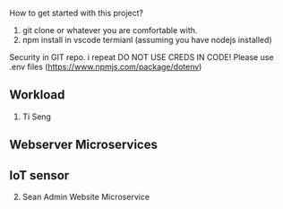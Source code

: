 How to get started with this project? 
1) git clone or whatever you are comfortable with. 
2) npm install in vscode termianl (assuming you have nodejs installed)

Security in GIT repo.
i repeat DO NOT USE CREDS IN CODE! Please use .env files (https://www.npmjs.com/package/dotenv)

## Workload
1) Ti Seng
## Webserver Microservices 
## IoT sensor
2) Sean
Admin Website Microservice
